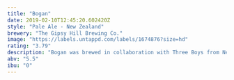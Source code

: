 ```yaml
---
title: "Bogan"
date: 2019-02-10T12:45:20.602420Z
style: "Pale Ale - New Zealand"
brewery: "The Gipsy Hill Brewing Co."
image: "https://labels.untappd.com/labels/1674876?size=hd"
rating: "3.79"
description: "Bogan was brewed in collaboration with Three Boys from New Zealand. A single dry hop New Zealand Pale Ale packed full of fresh Nelson Sauvin hops."
abv: "5.5"
ibu: "0"
---
```

